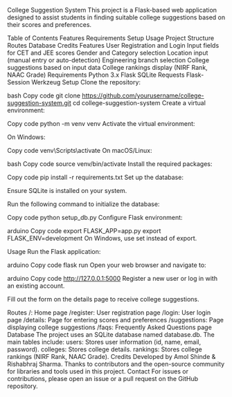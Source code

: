 College Suggestion System
This project is a Flask-based web application designed to assist students in finding suitable college suggestions based on their scores and preferences.

Table of Contents
Features
Requirements
Setup
Usage
Project Structure
Routes
Database
Credits
Features
User Registration and Login
Input fields for CET and JEE scores
Gender and Category selection
Location input (manual entry or auto-detection)
Engineering branch selection
College suggestions based on input data
College rankings display (NIRF Rank, NAAC Grade)
Requirements
Python 3.x
Flask
SQLite
Requests
Flask-Session
Werkzeug
Setup
Clone the repository:

bash
Copy code
git clone https://github.com/yourusername/college-suggestion-system.git
cd college-suggestion-system
Create a virtual environment:

Copy code
python -m venv venv
Activate the virtual environment:

On Windows:

Copy code
venv\Scripts\activate
On macOS/Linux:

bash
Copy code
source venv/bin/activate
Install the required packages:

Copy code
pip install -r requirements.txt
Set up the database:

Ensure SQLite is installed on your system.

Run the following command to initialize the database:

Copy code
python setup_db.py
Configure Flask environment:

arduino
Copy code
export FLASK_APP=app.py
export FLASK_ENV=development
On Windows, use set instead of export.

Usage
Run the Flask application:

arduino
Copy code
flask run
Open your web browser and navigate to:

arduino
Copy code
http://127.0.0.1:5000
Register a new user or log in with an existing account.

Fill out the form on the details page to receive college suggestions.

Routes
/: Home page
/register: User registration page
/login: User login page
/details: Page for entering scores and preferences
/suggestions: Page displaying college suggestions
/faqs: Frequently Asked Questions page
Database
The project uses an SQLite database named database.db.
The main tables include:
users: Stores user information (id, name, email, password).
colleges: Stores college details.
rankings: Stores college rankings (NIRF Rank, NAAC Grade).
Credits
Developed by Amol Shinde & Rishabhraj Sharma.
Thanks to contributors and the open-source community for libraries and tools used in this project.
Contact
For issues or contributions, please open an issue or a pull request on the GitHub repository.
